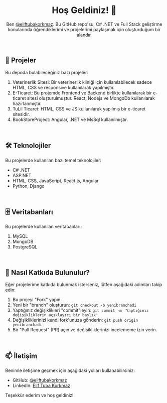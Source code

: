 
<h1 align="center">Hoş Geldiniz! 👋</h1>

<p align="center">
  Ben <a href="https://github.com/eliftubakorkmaz">@eliftubakorkmaz</a>. Bu GitHub repo'su, C# .NET ve Full Stack geliştirme konularında öğrendiklerimi ve projelerimi paylaşmak için oluşturduğum bir alandır.
</p>

<br>

## 🚀 Projeler

Bu depoda bulabileceğiniz bazı projeler:

1. Veterinerlik Sitesi: Bir veterinerlik kliniği için kullanılabilecek sadece HTML, CSS ve responsive kullanılarak yapılmıştır.
2. E-Ticaret: Bu projemde Frontend ve Backend birlikte kullanılarak bir e-ticaret sitesi oluşturulmuştur. React, Nodejs ve MongoDb kullanılarak hazırlanmıştır.
3. TuLil Ticaret: HTML, CSS ve JS kullanılarak yapılmış bir e-ticaret sitesidir.
4. BookStoreProject: Angular, .NET ve MsSql kullanılmıştır.

<br>

## 🛠️ Teknolojiler

Bu projelerde kullanılan bazı temel teknolojiler:

- C# .NET
- ASP.NET
- HTML, CSS, JavaScript, React.js, Angular
- Python, Django
  
<br>

## 🗄️ Veritabanları

Bu projelerde kullanılan veritabanları:

1. MySQL
2. MongoDB
3. PostgreSQL

<br>

## 🤝 Nasıl Katkıda Bulunulur?

Eğer projelerime katkıda bulunmak isterseniz, lütfen aşağıdaki adımları takip edin:

1. Bu projeyi "Fork" yapın.
2. Yeni bir "branch" oluşturun: `git checkout -b yenibranchadi`
3. Yaptığınız değişiklikleri "commit"leyin: `git commit -m 'Yaptığınız değişikliklerin açıklayıcı bir başlık'`
4. Değişikliklerinizi kendi fork'unuza gönderin: `git push origin yenibranchadi`
5. Bir "Pull Request" (PR) açın ve değişikliklerinizi incelememe izin verin.

<br>

## 📫 İletişim

Benimle iletişime geçmek için aşağıdaki yolları kullanabilirsiniz:

- GitHub: <a href="https://github.com/eliftubakorkmaz">@eliftubakorkmaz</a>
- LinkedIn: <a href="https://www.linkedin.com/in/eliftubakorkmaz/">Elif Tuba Korkmaz</a>

Teşekkür ederim ve hoş geldiniz!
